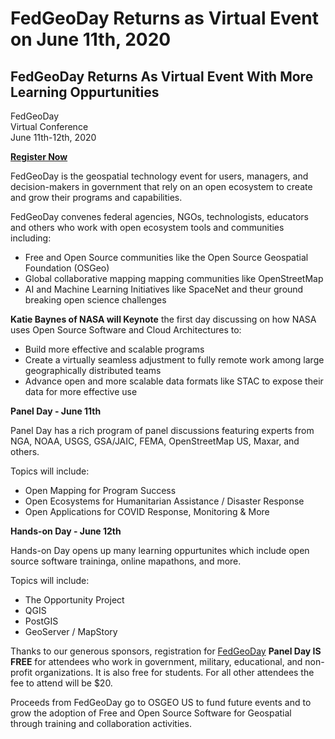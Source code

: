 # FedGeoDay Returns as Virtual Event on June 11th, 2020

## FedGeoDay Returns As Virtual Event With More Learning Oppurtunities

FedGeoDay  
Virtual Conference  
June 11th-12th, 2020

[**Register Now**](https://fedgeo.us/)

FedGeoDay is the geospatial technology event for users, managers, and decision-makers in government that rely on an open ecosystem to create and grow their programs and capabilities.

FedGeoDay convenes federal agencies, NGOs, technologists, educators and others who work with open ecosystem tools and communities including:

- Free and Open Source communities  like the Open Source Geospatial Foundation (OSGeo)
- Global collaborative mapping mapping communities like OpenStreetMap
- AI and Machine Learning Initiatives like SpaceNet and theur ground breaking open science challenges


**Katie Baynes of NASA will Keynote** the first day discussing on how NASA uses Open Source Software and Cloud Architectures to:

- Build more effective and scalable programs
- Create a virtually seamless adjustment to fully remote work among large geographically distributed teams
- Advance open and more scalable data formats like STAC to expose their data for more effective use

**Panel Day - June 11th**

Panel Day has a rich program of panel discussions featuring experts from NGA, NOAA, USGS, GSA/JAIC, FEMA, OpenStreetMap US, Maxar, and others. 

Topics will include:

- Open Mapping for Program Success 
- Open Ecosystems for Humanitarian Assistance / Disaster Response 
- Open Applications for COVID Response, Monitoring & More

**Hands-on Day - June 12th**

Hands-on Day opens up many learning oppurtunites which include open source software traininga, online mapathons, and more.

Topics will include:

- The Opportunity Project
- QGIS
- PostGIS
- GeoServer / MapStory


Thanks to our generous sponsors, registration for [FedGeoDay](https://fedgeo.us/) **Panel Day IS FREE** for attendees who work in government, military, educational, and non-profit organizations. It is also free for students. For all other attendees the fee to attend will be $20.

Proceeds from FedGeoDay go to OSGEO US to fund future events and to grow the adoption of Free and Open Source Software for Geospatial through training and collaboration activities.
